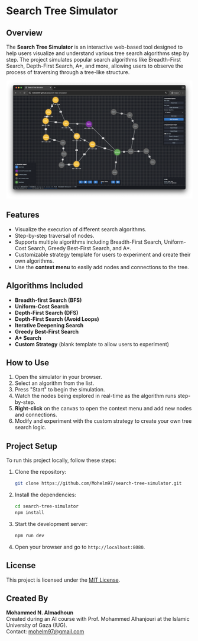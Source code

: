 # Search Tree Simulator

## Overview

The **Search Tree Simulator** is an interactive web-based tool designed to help users visualize and understand various tree search algorithms step by step. The project simulates popular search algorithms like Breadth-First Search, Depth-First Search, A\*, and more, allowing users to observe the process of traversing through a tree-like structure.

![Search Tree Simulator Screenshot](assets/screenshot.png)

## Features

-   Visualize the execution of different search algorithms.
-   Step-by-step traversal of nodes.
-   Supports multiple algorithms including Breadth-First Search, Uniform-Cost Search, Greedy Best-First Search, and A\*.
-   Customizable strategy template for users to experiment and create their own algorithms.
-   Use the **context menu** to easily add nodes and connections to the tree.

## Algorithms Included

-   **Breadth-first Search (BFS)**
-   **Uniform-Cost Search**
-   **Depth-First Search (DFS)**
-   **Depth-First Search (Avoid Loops)**
-   **Iterative Deepening Search**
-   **Greedy Best-First Search**
-   **A\* Search**
-   **Custom Strategy** (blank template to allow users to experiment)

## How to Use

1. Open the simulator in your browser.
2. Select an algorithm from the list.
3. Press "Start" to begin the simulation.
4. Watch the nodes being explored in real-time as the algorithm runs step-by-step.
5. **Right-click** on the canvas to open the context menu and add new nodes and connections.
6. Modify and experiment with the custom strategy to create your own tree search logic.

## Project Setup

To run this project locally, follow these steps:

1. Clone the repository:

    ```bash
    git clone https://github.com/Mohelm97/search-tree-simulator.git
    ```

2. Install the dependencies:

    ```bash
    cd search-tree-simulator
    npm install
    ```

3. Start the development server:

    ```bash
    npm run dev
    ```

4. Open your browser and go to `http://localhost:8080`.

## License

This project is licensed under the [MIT License](https://opensource.org/licenses/MIT).

## Created By

**Mohammed N. Almadhoun**  
Created during an AI course with Prof. Mohammed Alhanjouri at the Islamic University of Gaza (IUG).  
Contact: [mohelm97@gmail.com](mailto:mohelm97@gmail.com)
